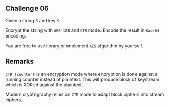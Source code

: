 ## Challenge 06

Given a string `S` and key `K`.

Encrypt the string with `AES-128` and `CTR` mode. Encode the result in `Base64` encoding.

You are free to use library or implement `AES` algorithm by yourself.

## Remarks

`CTR (counter)` is an encryption mode where encryption is done against a running counter instead of plaintext. This will produce block of keystream which is XORed against the plaintext.

Modern cryptography relies on `CTR` mode to adapt block ciphers into stream ciphers. 
